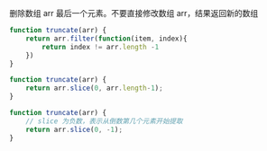 ﻿删除数组 arr 最后一个元素。不要直接修改数组 arr，结果返回新的数组
``` javascript
function truncate(arr) {
    return arr.filter(function(item, index){
        return index != arr.length -1
    })
}
```
``` javascript
function truncate(arr) {
    return arr.slice(0, arr.length-1);
}
```
``` javascript
function truncate(arr) {
	// slice 为负数，表示从倒数第几个元素开始提取
    return arr.slice(0, -1);
}
```
